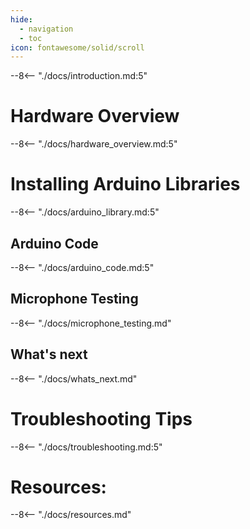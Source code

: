 ```yaml
---
hide:
  - navigation
  - toc
icon: fontawesome/solid/scroll
---
```



--8<-- "./docs/introduction.md:5"

# Hardware Overview
--8<-- "./docs/hardware_overview.md:5"

# Installing Arduino Libraries
--8<-- "./docs/arduino_library.md:5"

## Arduino Code
--8<-- "./docs/arduino_code.md:5"

## Microphone Testing
--8<-- "./docs/microphone_testing.md"

## What's next
--8<-- "./docs/whats_next.md"

# Troubleshooting Tips
--8<-- "./docs/troubleshooting.md:5"

# Resources:
--8<-- "./docs/resources.md"